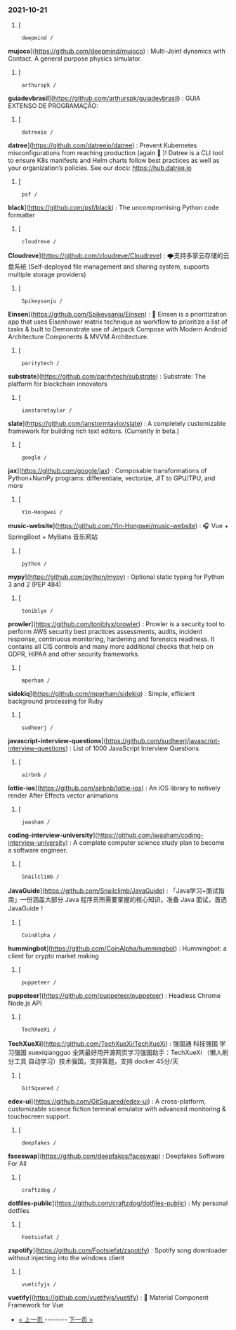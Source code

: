 ### 2021-10-21 
1. [
    

        deepmind /
**mujoco**](https://github.com/deepmind/mujoco) : Multi-Joint dynamics with Contact. A general purpose physics simulator.
1. [
    

        arthurspk /
**guiadevbrasil**](https://github.com/arthurspk/guiadevbrasil) : GUIA EXTENSO DE PROGRAMAÇÃO:
1. [
    

        datreeio /
**datree**](https://github.com/datreeio/datree) : Prevent Kubernetes misconfigurations from reaching production (again 😤 )! Datree is a CLI tool to ensure K8s manifests and Helm charts follow best practices as well as your organization’s policies. See our docs: https://hub.datree.io
1. [
    

        psf /
**black**](https://github.com/psf/black) : The uncompromising Python code formatter
1. [
    

        cloudreve /
**Cloudreve**](https://github.com/cloudreve/Cloudreve) : 🌩支持多家云存储的云盘系统 (Self-deployed file management and sharing system, supports multiple storage providers)
1. [
    

        Spikeysanju /
**Einsen**](https://github.com/Spikeysanju/Einsen) : 🎯 Einsen is a prioritization app that uses Eisenhower matrix technique as workflow to prioritize a list of tasks & built to Demonstrate use of Jetpack Compose with Modern Android Architecture Components & MVVM Architecture.
1. [
    

        paritytech /
**substrate**](https://github.com/paritytech/substrate) : Substrate: The platform for blockchain innovators
1. [
    

        ianstormtaylor /
**slate**](https://github.com/ianstormtaylor/slate) : A completely customizable framework for building rich text editors. (Currently in beta.)
1. [
    

        google /
**jax**](https://github.com/google/jax) : Composable transformations of Python+NumPy programs: differentiate, vectorize, JIT to GPU/TPU, and more
1. [
    

        Yin-Hongwei /
**music-website**](https://github.com/Yin-Hongwei/music-website) : 🎧 Vue + SpringBoot + MyBatis 音乐网站
1. [
    

        python /
**mypy**](https://github.com/python/mypy) : Optional static typing for Python 3 and 2 (PEP 484)
1. [
    

        toniblyx /
**prowler**](https://github.com/toniblyx/prowler) : Prowler is a security tool to perform AWS security best practices assessments, audits, incident response, continuous monitoring, hardening and forensics readiness. It contains all CIS controls and many more additional checks that help on GDPR, HIPAA and other security frameworks.
1. [
    

        mperham /
**sidekiq**](https://github.com/mperham/sidekiq) : Simple, efficient background processing for Ruby
1. [
    

        sudheerj /
**javascript-interview-questions**](https://github.com/sudheerj/javascript-interview-questions) : List of 1000 JavaScript Interview Questions
1. [
    

        airbnb /
**lottie-ios**](https://github.com/airbnb/lottie-ios) : An iOS library to natively render After Effects vector animations
1. [
    

        jwasham /
**coding-interview-university**](https://github.com/jwasham/coding-interview-university) : A complete computer science study plan to become a software engineer.
1. [
    

        Snailclimb /
**JavaGuide**](https://github.com/Snailclimb/JavaGuide) : 「Java学习+面试指南」一份涵盖大部分 Java 程序员所需要掌握的核心知识。准备 Java 面试，首选 JavaGuide！
1. [
    

        CoinAlpha /
**hummingbot**](https://github.com/CoinAlpha/hummingbot) : Hummingbot: a client for crypto market making
1. [
    

        puppeteer /
**puppeteer**](https://github.com/puppeteer/puppeteer) : Headless Chrome Node.js API
1. [
    

        TechXueXi /
**TechXueXi**](https://github.com/TechXueXi/TechXueXi) : 强国通 科技强国 学习强国 xuexiqiangguo 全网最好用开源网页学习强国助手：TechXueXi （懒人刷分工具 自动学习）技术强国，支持答题，支持 docker 45分/天
1. [
    

        GitSquared /
**edex-ui**](https://github.com/GitSquared/edex-ui) : A cross-platform, customizable science fiction terminal emulator with advanced monitoring & touchscreen support.
1. [
    

        deepfakes /
**faceswap**](https://github.com/deepfakes/faceswap) : Deepfakes Software For All
1. [
    

        craftzdog /
**dotfiles-public**](https://github.com/craftzdog/dotfiles-public) : My personal dotfiles
1. [
    

        Footsiefat /
**zspotify**](https://github.com/Footsiefat/zspotify) : Spotify song downloader without injecting into the windows client
1. [
    

        vuetifyjs /
**vuetify**](https://github.com/vuetifyjs/vuetify) : 🐉 Material Component Framework for Vue 

- [ < 上一页 ](https://github.com/able8/github-trending-daily-record/blob/master/2021-10-20.md) -------- [ 下一页 > ](https://github.com/able8/github-trending-daily-record/blob/master/2021-10-22.md)